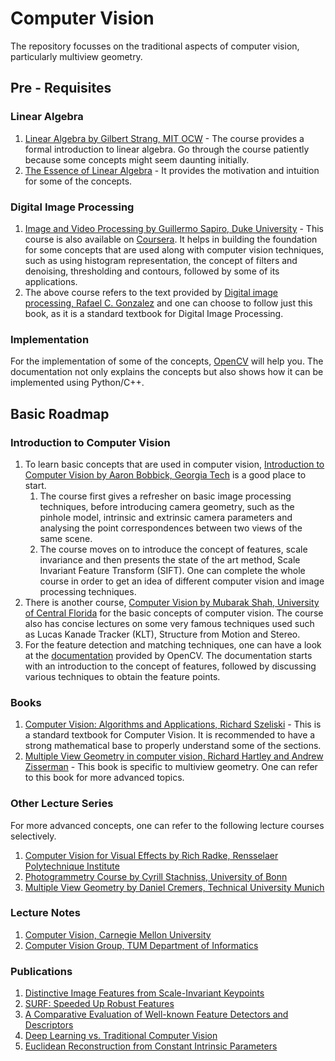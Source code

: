 # Computer Vision

The repository focusses on the traditional aspects of computer vision, particularly multiview geometry.

## Pre - Requisites

### Linear Algebra
1. [Linear Algebra by Gilbert Strang, MIT OCW](https://www.youtube.com/playlist?list=PLE7DDD91010BC51F8) - The course provides a formal introduction to linear algebra. Go through the course patiently because some concepts might seem daunting initially. 
2. [The Essence of Linear Algebra](https://www.youtube.com/playlist?list=PLZHQObOWTQDPD3MizzM2xVFitgF8hE_ab) - It provides the motivation and intuition for some of the concepts.

### Digital Image Processing
1. [Image and Video Processing by Guillermo Sapiro, Duke University](https://www.youtube.com/watch?v=bxhJEe38bhY&list=PLZ9qNFMHZ-A79y1StvUUqgyL-O0fZh2rs) - This course is also available on [Coursera](https://www.coursera.org/learn/image-processing). It helps in building the foundation for some concepts that are used along with computer vision techniques, such as using histogram representation, the concept of filters and denoising, thresholding and contours, followed by some of its applications.
2. The above course refers to the text provided by [Digital image processing, Rafael C. Gonzalez](http://web.ipac.caltech.edu/staff/fmasci/home/astro_refs/Digital_Image_Processing_2ndEd.pdf) and one can choose to follow just this book, as it is a standard textbook for Digital Image Processing. 

### Implementation
For the implementation of some of the concepts, [OpenCV](https://opencv.org/releases/) will help you. The documentation not only explains the concepts but also shows how it can be implemented using Python/C++.

## Basic Roadmap

### Introduction to Computer Vision
1. To learn basic concepts that are used in computer vision, [Introduction to Computer Vision by Aaron Bobbick, Georgia Tech](https://www.udacity.com/course/introduction-to-computer-vision--ud810) is a good place to start.
   1. The course first gives a refresher on basic image processing techniques, before introducing camera geometry, such as the pinhole model, intrinsic and extrinsic camera parameters and analysing the point correspondences between two views of the same scene.
   1. The course moves on to introduce the concept of features, scale invariance and then presents the state of the art method, Scale Invariant Feature Transform (SIFT). One can complete the whole course in order to get an idea of different computer vision and image processing techniques.
2. There is another course, [Computer Vision by Mubarak Shah, University of Central Florida](https://www.youtube.com/playlist?list=PLd3hlSJsX_Imk_BPmB_H3AQjFKZS9XgZm) for the basic concepts of computer vision. The course also has concise lectures on some very famous techniques used such as Lucas Kanade Tracker (KLT), Structure from Motion and Stereo.
3. For the feature detection and matching techniques, one can have a look at the [documentation](https://docs.opencv.org/3.4.2/db/d27/tutorial_py_table_of_contents_feature2d.html) provided by OpenCV. The documentation starts with an introduction to the concept of features, followed by discussing various techniques to obtain the feature points. 

### Books
1. [Computer Vision: Algorithms and Applications, Richard Szeliski](http://szeliski.org/Book/drafts/SzeliskiBook_20100903_draft.pdf) - This is a standard textbook for Computer Vision. It is recommended to have a strong mathematical base to properly understand some of the sections.  
2. [Multiple View Geometry in computer vision, Richard Hartley and Andrew Zisserman](http://cvrs.whu.edu.cn/downloads/ebooks/Multiple%20View%20Geometry%20in%20Computer%20Vision%20(Second%20Edition).pdf) - This book is specific to multiview geometry. One can refer to this book for more advanced topics.

### Other Lecture Series

For more advanced concepts, one can refer to the following lecture courses selectively.

1. [Computer Vision for Visual Effects by Rich Radke, Rensselaer Polytechnique Institute](https://www.youtube.com/playlist?list=PLuh62Q4Sv7BUJlKlt84HFqSWfW36MDd5a)
2. [Photogrammetry Course by Cyrill Stachniss, University of Bonn](https://www.youtube.com/playlist?list=PLgnQpQtFTOGRsi5vzy9PiQpNWHjq-bKN1)
3. [Multiple View Geometry by Daniel Cremers, Technical University Munich](https://www.youtube.com/playlist?list=PLTBdjV_4f-EJn6udZ34tht9EVIW7lbeo4)

### Lecture Notes

1. [Computer Vision, Carnegie Mellon University](http://www.cs.cmu.edu/~16385/)
2. [Computer Vision Group, TUM Department of Informatics](https://vision.in.tum.de/teaching/ss2020?redirect=1)

### Publications

1. [Distinctive Image Features from Scale-Invariant Keypoints](https://www.cs.ubc.ca/~lowe/papers/ijcv04.pdf)
2. [SURF: Speeded Up Robust Features](http://people.ee.ethz.ch/~surf/eccv06.pdf)
3. [A Comparative Evaluation of Well-known Feature Detectors and Descriptors](https://www.researchgate.net/publication/279278472_A_Comparative_Evaluation_of_Well-known_Feature_Detectors_and_Descriptors)
4. [Deep Learning vs. Traditional Computer Vision](https://arxiv.org/pdf/1910.13796.pdf)
5. [Euclidean Reconstruction from Constant Intrinsic Parameters](http://www1.maths.lth.se/matematiklth/vision/publdb/reports/pdf/heyden-astrom-i-96.pdf)

